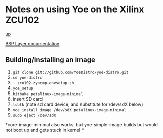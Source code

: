# Notes on using Yoe on the Xilinx ZCU102

[up](README.md)

[BSP Layer documentation](meta-xilinx/meta-xilinx-bsp/README.building.md)

## Building/installing an image

1. `git clone git://github.com/YoeDistro/yoe-distro.git`
1. `cd yoe-distro`
1. `. zcu102-zynqmp-envsetup.sh`
1. `yoe_setup`
1. `bitbake petalinux-image-minimal`
1. insert SD card
1. `lsblk` (note sd card device, and substitute for /dev/sdX below)
1. `yoe_install_image /dev/sdX petalinux-image-minimal`
1. `sudo eject /dev/sdX`

*core-image-minimal also works, but yoe-simple-image builds but would not boot up and gets stuck in kernel *
